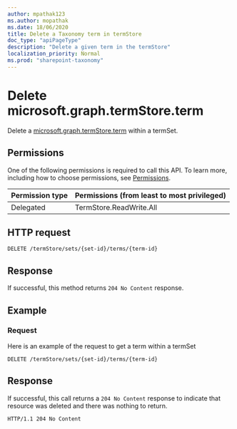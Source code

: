 ```yaml
---
author: mpathak123
ms.author: mopathak
ms.date: 18/06/2020
title: Delete a Taxonomy term in termStore
doc_type: "apiPageType"
description: "Delete a given term in the termStore"
localization_priority: Normal
ms.prod: "sharepoint-taxonomy"
---
```

# Delete microsoft.graph.termStore.term

Delete a [microsoft.graph.termStore.term][] within a termSet.

## Permissions

One of the following permissions is required to call this API. To learn more, including how to choose permissions, see [Permissions](../../../concepts/permissions_reference.md).

|Permission type      | Permissions (from least to most privileged)              |
|:--------------------|:---------------------------------------------------------|
|Delegated            | TermStore.ReadWrite.All |


## HTTP request

```http
DELETE /termStore/sets/{set-id}/terms/{term-id}
```
## Response

If successful, this method returns `204 No Content` response.

## Example

### Request

Here is an example of the request to get a term within a termSet

```http
DELETE /termStore/sets/{set-id}/terms/{term-id}
```

## Response

If successful, this call returns a `204 No Content` response to indicate that resource was deleted and there was nothing to return.

<!-- { "blockType": "response" } -->

```http
HTTP/1.1 204 No Content
```


[microsoft.graph.termStore.term]: ../resources/term.md

<!--
{
  "type": "#page.annotation",
  "description": "Delete a term entity in termStore",
  "keywords": "term,termStore",
  "section": "documentation",
  "tocPath": "termStore/Delete term",
  "suppressions": [
  ]
}
-->

